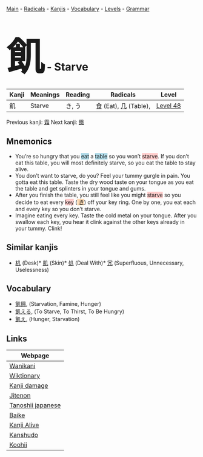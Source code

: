 <style> bigfont {font-size: 100px}</style>
[Main](../index.md) -
[Radicals](../radicals.md) -
[Kanjis](../kanjis.md) -
[Vocabulary](../vocabulary.md) -
[Levels](../levels.md) -
[Grammar](../grammar.md)
# <bigfont> 飢</bigfont> - Starve 

| Kanji | Meanings | Reading | Radicals | Level |
| --- | --- | --- | --- | --- |
| 飢 | Starve | き, う | [食](../radicals/食.md) (Eat), [几](../radicals/几.md) (Table),  | [Level 48](../levels/wk_level48.md) |

Previous kanji: [霜](霜.md) Next kanji: [餓](餓.md) 

## Mnemonics
 * You’re so hungry that you <span style="background-color:#ADD8E6"> eat</span> a <span style="background-color:#ADD8E6"> table</span> so you won’t <span style="background-color:#ffcccb"> starve</span>. If you don’t eat this table, you will most definitely starve, so you eat the table to stay alive.
* You don’t want to starve, do you? Feel your tummy gurgle in pain. You gotta eat this table. Taste the dry wood taste on your tongue as you eat the table and get splinters in your tongue and gums.
* After you finish the table, you still feel like you might <span style="background-color:#ffcccb"> starve</span> so you decide to eat every <span style="background-color:#ffcccb"> key</span> (<span style="background-color:#fed8b1"> [き](https://jisho.org/search/き)</span>) off your key ring. One by one, you eat each and every key so you don’t starve.
* Imagine eating every key. Taste the cold metal on your tongue. After you swallow each key, you hear it clink against the other keys already in your tummy. Clink!


## Similar kanjis
 * [机](机.md) (Desk)* [肌](肌.md) (Skin)* [処](処.md) (Deal With)* [冗](冗.md) (Superfluous, Unnecessary, Uselessness)


## Vocabulary
 * [飢餓](../vocabulary/飢.md), (Starvation, Famine, Hunger)
* [飢える](../vocabulary/飢.md), (To Starve, To Thirst, To Be Hungry)
* [飢え](../vocabulary/飢.md), (Hunger, Starvation)



## Links 

| Webpage |
| --- |
| [Wanikani          ](https://www.wanikani.com/kanji/飢) |
| [Wiktionary        ](https://en.wiktionary.org/wiki/飢) |
| [Kanji damage      ](http://www.kanjidamage.com/kanji/search?utf8=✓&q=飢) |
| [Jitenon           ](https://jitenon.com/kanji/飢) |
| [Tanoshii japanese ](https://www.tanoshiijapanese.com/dictionary/kanji.cfm?k=飢) |
| [Baike             ](https://baike.baidu.com/item/飢) |
| [Kanji Alive       ](https://app.kanjialive.com/飢) |
| [Kanshudo          ](https://www.kanshudo.com/searchmn?q=飢) |
| [Koohii            ](https://kanji.koohii.com/study/kanji/飢) |
